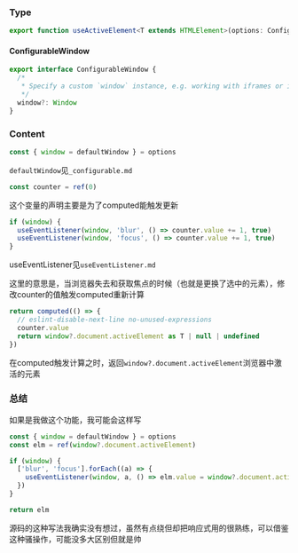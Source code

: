 ### Type

```typescript
export function useActiveElement<T extends HTMLElement>(options: ConfigurableWindow = {})
```

#### ConfigurableWindow

```typescript
export interface ConfigurableWindow {
  /*
   * Specify a custom `window` instance, e.g. working with iframes or in testing environments.
   */
  window?: Window
}
```

### Content

```typescript
const { window = defaultWindow } = options
```

`defaultWindow`见`_configurable.md`

```typescript
const counter = ref(0)
```

这个变量的声明主要是为了computed能触发更新

```typescript
if (window) {
  useEventListener(window, 'blur', () => counter.value += 1, true)
  useEventListener(window, 'focus', () => counter.value += 1, true)
}
```

useEventListener见`useEventListener.md`

这里的意思是，当浏览器失去和获取焦点的时候（也就是更换了选中的元素），修改counter的值触发computed重新计算

```js
return computed(() => {
  // eslint-disable-next-line no-unused-expressions
  counter.value
  return window?.document.activeElement as T | null | undefined
})
```

在computed触发计算之时，返回`window?.document.activeElement`浏览器中激活的元素

### 总结

如果是我做这个功能，我可能会这样写

```typescript
const { window = defaultWindow } = options
const elm = ref(window?.document.activeElement)

if (window) {
  ['blur', 'focus'].forEach((a) => {
    useEventListener(window, a, () => elm.value = window?.document.activeElement, true)
  })
}

return elm
```

源码的这种写法我确实没有想过，虽然有点绕但却把响应式用的很熟练，可以借鉴这种骚操作，可能没多大区别但就是帅